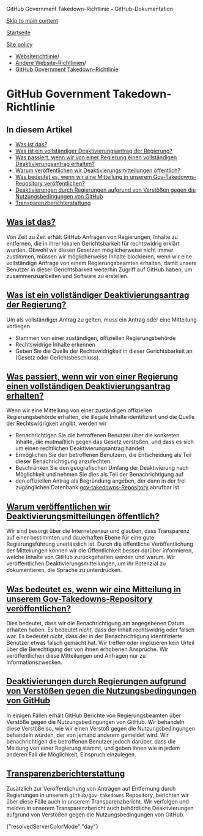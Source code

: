GitHub Government Takedown-Richtlinie - GitHub-Dokumentation

[Skip to main content](#main-content)

[Startseite](/de)

[Site policy](/de/site-policy)

* [Websiterichtlinie](/de/site-policy)/
* [Andere Website-Richtlinien](/de/site-policy/other-site-policies)/
* [GitHub Government Takedown-Richtlinie](/de/site-policy/other-site-policies/github-government-takedown-policy)

GitHub Government Takedown-Richtlinie
==========

In diesem Artikel
----------

* [Was ist das?](#what-is-this)
* [Was ist ein vollständiger Deaktivierungsantrag der Regierung?](#what-is-a-complete-government-takedown-request)
* [Was passiert, wenn wir von einer Regierung einen vollständigen Deaktivierungsantrag erhalten?](#what-happens-when-we-receive-a-complete-takedown-request-from-a-government)
* [Warum veröffentlichen wir Deaktivierungsmitteilungen öffentlich?](#why-do-we-publicly-post-takedown-notices)
* [Was bedeutet es, wenn wir eine Mitteilung in unserem Gov-Takedowns-Repository veröffentlichen?](#what-does-it-mean-if-we-post-a-notice-in-our-gov-takedowns-repository)
* [Deaktivierungen durch Regierungen aufgrund von Verstößen gegen die Nutzungsbedingungen von GitHub](#government-takedowns-based-on-violations-of-githubs-terms-of-service)
* [Transparenzberichterstattung](#transparency-reporting)

[Was ist das?](#what-is-this)
----------

Von Zeit zu Zeit erhält GitHub Anfragen von Regierungen, Inhalte zu entfernen, die in ihrer lokalen Gerichtsbarkeit für rechtswidrig erklärt wurden. Obwohl wir diesen Gesetzen möglicherweise nicht immer zustimmen, müssen wir möglicherweise Inhalte blockieren, wenn wir eine vollständige Anfrage von einem Regierungsbeamten erhalten, damit unsere Benutzer in dieser Gerichtsbarkeit weiterhin Zugriff auf GitHub haben, um zusammenzuarbeiten und Software zu erstellen.

[Was ist ein vollständiger Deaktivierungsantrag der Regierung?](#what-is-a-complete-government-takedown-request)
----------

Um als vollständiger Antrag zu gelten, muss ein Antrag oder eine Mitteilung vorliegen

* Stammen von einer zuständigen, offiziellen Regierungsbehörde
* Rechtswidrige Inhalte erkennen
* Geben Sie die Quelle der Rechtswidrigkeit in dieser Gerichtsbarkeit an (Gesetz oder Gerichtsbeschluss).

[Was passiert, wenn wir von einer Regierung einen vollständigen Deaktivierungsantrag erhalten?](#what-happens-when-we-receive-a-complete-takedown-request-from-a-government)
----------

Wenn wir eine Mitteilung von einer zuständigen offiziellen Regierungsbehörde erhalten, die illegale Inhalte identifiziert und die Quelle der Rechtswidrigkeit angibt, werden wir

* Benachrichtigen Sie die betroffenen Benutzer über die konkreten Inhalte, die mutmaßlich gegen das Gesetz verstoßen, und dass es sich um einen rechtlichen Deaktivierungsantrag handelt
* Ermöglichen Sie den betroffenen Benutzern, die Entscheidung als Teil dieser Benachrichtigung anzufechten
* Beschränken Sie den geografischen Umfang der Deaktivierung nach Möglichkeit und nehmen Sie dies als Teil der Benachrichtigung auf
* den offiziellen Antrag als Begründung angeben, der dann in der frei zugänglichen Datenbank [gov-takedowns-Repository](https://github.com/github/gov-takedowns) abrufbar ist.

[Warum veröffentlichen wir Deaktivierungsmitteilungen öffentlich?](#why-do-we-publicly-post-takedown-notices)
----------

Wir sind besorgt über die Internetzensur und glauben, dass Transparenz auf einer bestimmten und dauerhaften Ebene für eine gute Regierungsführung unerlässlich ist. Durch die öffentliche Veröffentlichung der Mitteilungen können wir die Öffentlichkeit besser darüber informieren, welche Inhalte von GitHub zurückgehalten werden und warum. Wir veröffentlichen Deaktivierungsmitteilungen, um ihr Potenzial zu dokumentieren, die Sprache zu unterdrücken.

[Was bedeutet es, wenn wir eine Mitteilung in unserem Gov-Takedowns-Repository veröffentlichen?](#what-does-it-mean-if-we-post-a-notice-in-our-gov-takedowns-repository)
----------

Dies bedeutet, dass wir die Benachrichtigung am angegebenen Datum erhalten haben. Es bedeutet *nicht*, dass der Inhalt rechtswidrig oder falsch war. Es bedeutet *nicht*, dass der in der Benachrichtigung identifizierte Benutzer etwas falsch gemacht hat. Wir treffen oder implizieren kein Urteil über die Berechtigung der von ihnen erhobenen Ansprüche. Wir veröffentlichen diese Mitteilungen und Anfragen nur zu Informationszwecken.

[Deaktivierungen durch Regierungen aufgrund von Verstößen gegen die Nutzungsbedingungen von GitHub](#government-takedowns-based-on-violations-of-githubs-terms-of-service)
----------

In einigen Fällen erhält GitHub Berichte von Regierungsbeamten über Verstöße gegen die Nutzungsbedingungen von GitHub. Wir behandeln diese Verstöße so, wie wir einen Verstoß gegen die Nutzungsbedingungen behandeln würden, der von jemand anderem gemeldet wird. Wir benachrichtigen die betroffenen Benutzer jedoch darüber, dass die Meldung von einer Regierung stammt, und geben ihnen wie in jedem anderen Fall die Möglichkeit, Einspruch einzulegen.

[Transparenzberichterstattung](#transparency-reporting)
----------

Zusätzlich zur Veröffentlichung von Anträgen auf Entfernung durch Regierungen in unserem `github/gov-takedowns` Repository, berichten wir über diese Fälle auch in unserem Transparenzbericht. Wir verfolgen und melden in unserem Transparenzbericht auch behördliche Deaktivierungen aufgrund von Verstößen gegen die Nutzungsbedingungen von GitHub.

{"resolvedServerColorMode":"day"}
